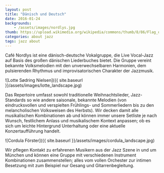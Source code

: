 ```yaml
---
layout: post
title: "Dänisch und Deutsch"
date: 2016-01-24
backgrounds:
    - /assets/images/nordlys.jpg
thumb: https://upload.wikimedia.org/wikipedia/commons/thumb/8/86/Flag_of_Germany_(3-2_aspect_ratio).svg/2000px-Flag_of_Germany_(3-2_aspect_ratio).svg.png
categories: about jazz 
tags: jazz about
---
```


Café Nordlys ist eine dänisch-deutsche Vokalgruppe, die Live Vocal-Jazz auf Basis des großen dänischen Liederbuches bietet. Die Gruppe vereint bekannte Volksmelodien mit den unverwechselbaren Harmonien, dem pulsierenden Rhythmus und improvisatorischen Charakter der Jazzmusik.

![Lotte Sødring Nielsen]({{ site.baseurl }}/assets/images/lotte_landscape.jpg)

Das Repertoire umfasst sowohl traditionelle Weihnachtslieder, Jazz-Standards so wie andere saisonale, bekannte Melodien (von eindrucksvollen und verspielten Frühlings- und Sommerliedern bis zu den melancholischen Volksweisen des Herbsts). Wir decken damit alle musikalischen Kombinationen ab und können immer unsere Setliste je nach Wunsch, festlichem Anlass und musikalischem Kontext anpassen; ob es sich um leichte Hintergrund Unterhaltung oder eine aktuelle Konzertaufführung handelt.

![Cordula Förster]({{ site.baseurl }}/assets/images/cordula_landscape.jpg)

Wir pflegen Kontakt zu erfahrenen Musikern aus der Jazz Szene in und um München und können eine Gruppe mit verschiedenen Instrument Kombinationen zusammenstellen; alles vom vollen Orchester zur intimen Besetzung mit zum Beispiel nur Gesang und Gitarrenbegleitung.


